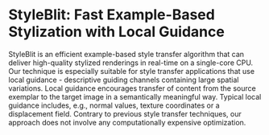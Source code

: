 # StyleBlit: Fast Example-Based Stylization with Local Guidance

StyleBlit is an efficient example-based style transfer algorithm that can deliver high-quality stylized renderings in real-time on a single-core CPU. Our technique is especially suitable for style transfer applications that use local guidance - descriptive guiding channels containing large spatial variations. Local guidance encourages transfer of content from the source exemplar to the target image in a semantically meaningful way. Typical local guidance includes, e.g., normal values, texture coordinates or a displacement field. Contrary to previous style transfer techniques, our approach does not involve any computationally expensive optimization. 
